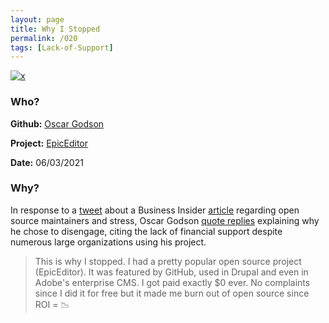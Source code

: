```yaml
---
layout: page
title: Why I Stopped 
permalink: /020
tags: [Lack-of-Support]
---
```


[![x](https://img.shields.io/badge/-Lack%20of%20Support-e2062c)](/codebook.html#lack-of-support)

### Who?

**Github:** [Oscar Godson](https://github.com/OscarGodson)

**Project:** [EpicEditor](https://github.com/OscarGodson/EpicEdito)

**Date:** 06/03/2021

### Why?

In response to a [tweet](https://twitter.com/kyliebytes/status/1400547394530463745?s=20) about a Business Insider [article](https://www.businessinsider.com/open-source-maintainers-stressed-out-underpaid-tidelift-survey-2021-6?r=US&IR=T) regarding open source maintainers and stress, Oscar Godson [quote replies](https://twitter.com/oscargodson/status/1400552252301926402) explaining why he chose to disengage, citing the lack of financial support despite numerous large organizations using his project.

> This is why I stopped. I had a pretty popular open source project (EpicEditor). It was featured by GitHub, used in Drupal and even in Adobe's enterprise CMS. I got paid exactly $0 ever. No complaints since I did it for free but it made me burn out of open source since ROI = :chart_with_downwards_trend:

